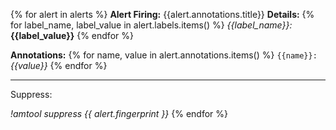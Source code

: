 {% for alert in alerts %}
**Alert Firing:**
{{alert.annotations.title}}
**Details:** 
{% for label_name, label_value in alert.labels.items() %} _{{label_name}}:_ **{{label_value}}** {% endfor %}

**Annotations:** 
{% for name, value in alert.annotations.items() %} `{{name}}:` _{{value}}_ {% endfor %}
****

Suppress:

_!amtool suppress {{ alert.fingerprint }}_ 
{% endfor %}


